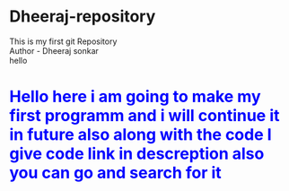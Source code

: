 # Dheeraj-repository
This is my first git Repository
<br>
Author - Dheeraj sonkar
<br>
hello
<h1 style="color:blue"> Hello here i am going to make my first programm and i will continue it in future also along with the code I give code link in descreption also you can go and search for it</h1>

